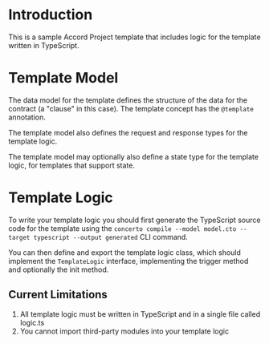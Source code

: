 # Introduction

This is a sample Accord Project template that includes logic for the template written in TypeScript.

# Template Model

The data model for the template defines the structure of the data for the contract (a "clause" in this case).
The template concept has the `@template` annotation.

The template model also defines the request and response types for the template logic.

The template model may optionally also define a state type for the template logic, for templates that support state.

# Template Logic

To write your template logic you should first generate the TypeScript source code for the template
using the `concerto compile --model model.cto --target typescript --output generated` CLI command.

You can then define and export the template logic class, which should implement the `TemplateLogic` interface,
implementing the trigger method and optionally the init method.

## Current Limitations

1. All template logic must be written in TypeScript and in a single file called logic.ts
2. You cannot import third-party modules into your template logic
